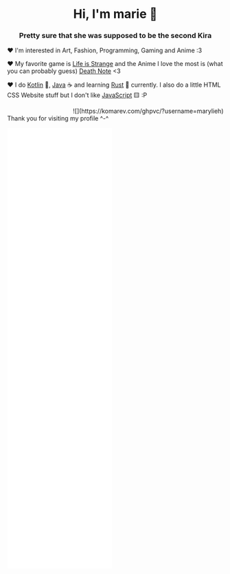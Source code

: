 <h1 align="center">
Hi, I'm marie 🌸
</h1>
<h3 align="center">Pretty sure that she was supposed to be the second Kira</h3>

♥ I'm interested in Art, Fashion, Programming, Gaming and Anime :3

♥ My favorite game is [Life is Strange](https://lifeisstrange.square-enix-games.com/de/games/life-is-strange-remastered-collection/) and the Anime I love the most is (what you can probably guess) [Death Note](https://de.wikipedia.org/wiki/Death_Note) <3

♥ I do [Kotlin](https://kotlinlang.org/) 💜, [Java](https://www.oracle.com/de/java/) ☕ and learning [Rust](https://www.rust-lang.org/) 🦀 currently. I also do a little HTML CSS Website stuff but I don't like [JavaScript](https://www.javascript.com/) 🟨 :P

<div align="right">![](https://komarev.com/ghpvc/?username=marylieh)</div>
Thank you for visiting my profile ^-^


![GitHub metrics](https://github.com/marylieh/marylieh/blob/main/github-metrics.svg)
